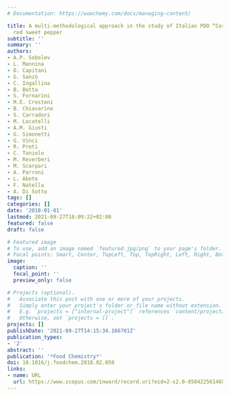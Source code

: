 ```yaml
---
# Documentation: https://wowchemy.com/docs/managing-content/

title: A multi-methodological approach in the study of Italian PDO “Cornetto di Pontecorvo”
  red sweet pepper
subtitle: ''
summary: ''
authors:
- A.P. Sobolev
- L. Mannina
- D. Capitani
- G. Sanzò
- C. Ingallina
- B. Botta
- S. Fornarini
- M.E. Crestoni
- B. Chiavarino
- S. Carradori
- M. Locatelli
- A.M. Giusti
- G. Simonetti
- G. Vinci
- R. Preti
- C. Toniolo
- M. Reverberi
- M. Scarpari
- A. Parroni
- L. Abete
- F. Natella
- A. Di Sotto
tags: []
categories: []
date: '2018-01-01'
lastmod: 2021-09-27T16:09:22+02:00
featured: false
draft: false

# Featured image
# To use, add an image named `featured.jpg/png` to your page's folder.
# Focal points: Smart, Center, TopLeft, Top, TopRight, Left, Right, BottomLeft, Bottom, BottomRight.
image:
  caption: ''
  focal_point: ''
  preview_only: false

# Projects (optional).
#   Associate this post with one or more of your projects.
#   Simply enter your project's folder or file name without extension.
#   E.g. `projects = ["internal-project"]` references `content/project/deep-learning/index.md`.
#   Otherwise, set `projects = []`.
projects: []
publishDate: '2021-09-27T14:15:34.166701Z'
publication_types:
- '2'
abstract: ''
publication: '*Food Chemistry*'
doi: 10.1016/j.foodchem.2018.02.050
links:
- name: URL
  url: https://www.scopus.com/inward/record.uri?eid=2-s2.0-85042256146&doi=10.1016%2fj.foodchem.2018.02.050&partnerID=40&md5=7f59f961e3052cfcdb19f6e1510df40e
---
```

